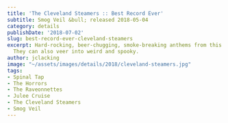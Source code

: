 ```yaml
---
title: 'The Cleveland Steamers :: Best Record Ever'
subtitle: Smog Veil &bull; released 2018-05-04
category: details
publishDate: '2018-07-02'
slug: best-record-ever-cleveland-steamers
excerpt: Hard-rocking, beer-chugging, smoke-breaking anthems from this Cleveland couple.
  They can also veer into weird and spooky.
author: jclacking
image: "~/assets/images/details/2018/cleveland-steamers.jpg"
tags:
- Spinal Tap
- The Horrors
- The Raveonnettes
- Julee Cruise
- The Cleveland Steamers
- Smog Veil
---
```


